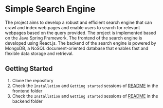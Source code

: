 # Simple Search Engine

The project aims to develop a robust and efficient search engine that can crawl and index web pages and enable users to search for relevant webpages based on the query provided. The project is implemented based on the Java Spring Framework. The frontend of the search engine is developed using React.js. The backend of the search engine is powered by MongoDB, a NoSQL document-oriented database that enables fast and flexible data storage and retrieval.

## Getting Started

1. Clone the repository
2. Check the `Installation` and `Getting started` sessions of [README](https://github.com/wilsonng234/Simple-Search-Engine-UI/blob/main/README.md) in the frontend folder
3. Check the `Installation` and `Getting started` sessions of [README](https://github.com/wilsonng234/Simple-Search-Engine-Backend/blob/main/README.md) in the backend folder
